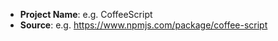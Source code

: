 <!--
Thank you for adding a project to Enclose.IO.

As both Node.js Compiler and Ruby Compiler are still being polished,
we have not yet automated the project adding process yet.

Please fill in the template below and we will add your project for you.
-->

* **Project Name**: e.g. CoffeeScript
* **Source**: e.g. https://www.npmjs.com/package/coffee-script

<!-- Enter your issue details below this comment. -->
